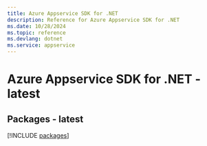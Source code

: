 ```yaml
---
title: Azure Appservice SDK for .NET
description: Reference for Azure Appservice SDK for .NET
ms.date: 10/28/2024
ms.topic: reference
ms.devlang: dotnet
ms.service: appservice
---
```

# Azure Appservice SDK for .NET - latest
## Packages - latest
[!INCLUDE [packages](appservice-index.md)]